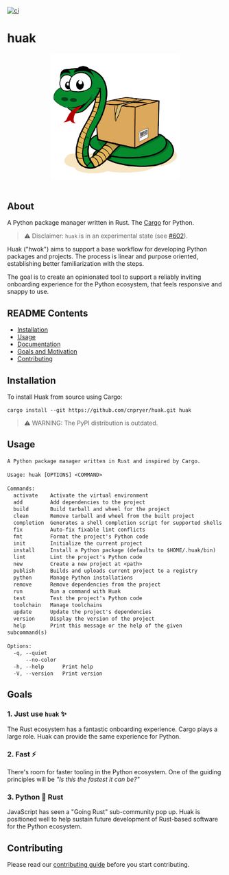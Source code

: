 
<!-- [![pypi-release](https://img.shields.io/pypi/v/huak.svg)](https://pypi.org/project/huak/) -->
[![ci](https://github.com/cnpryer/huak/actions/workflows/ci.yaml/badge.svg)](https://github.com/cnpryer/huak/actions/workflows/ci.yaml)

# huak

<div align="center">

<img src="https://raw.githubusercontent.com/cnpryer/huak/master/docs/assets/img/logo.png" alt="Huak logo" width="300" role="img"/>

</div>

<br>

## About

A Python package manager written in Rust. The [Cargo](https://github.com/rust-lang/cargo) for Python.

> ⚠️ Disclaimer: `huak` is in an experimental state (see [#602](https://github.com/cnpryer/huak/issues/602)).

Huak ("hwok") aims to support a base workflow for developing Python packages and projects. The process is linear and purpose oriented, establishing better familiarization with the steps.

The goal is to create an opinionated tool to support a reliably inviting onboarding experience for the Python ecosystem, that feels responsive and snappy to use.

## README Contents

- [Installation](#installation)
- [Usage](#usage)
- [Documentation](https://cnpryer.github.io/huak/user_guide/)
- [Goals and Motivation](#goals)
- [Contributing](#contributing)

## Installation


To install Huak from source using Cargo:

```
cargo install --git https://github.com/cnpryer/huak.git huak
```

> ⚠️ WARNING: The PyPI distribution is outdated.

## Usage

```console
A Python package manager written in Rust and inspired by Cargo.

Usage: huak [OPTIONS] <COMMAND>

Commands:
  activate    Activate the virtual environment
  add         Add dependencies to the project
  build       Build tarball and wheel for the project
  clean       Remove tarball and wheel from the built project
  completion  Generates a shell completion script for supported shells
  fix         Auto-fix fixable lint conflicts
  fmt         Format the project's Python code
  init        Initialize the current project
  install     Install a Python package (defaults to $HOME/.huak/bin)
  lint        Lint the project's Python code
  new         Create a new project at <path>
  publish     Builds and uploads current project to a registry
  python      Manage Python installations
  remove      Remove dependencies from the project
  run         Run a command with Huak
  test        Test the project's Python code
  toolchain   Manage toolchains
  update      Update the project's dependencies
  version     Display the version of the project
  help        Print this message or the help of the given subcommand(s)

Options:
  -q, --quiet     
      --no-color  
  -h, --help      Print help
  -V, --version   Print version
```

## Goals

### 1. Just use `huak` ✨

The Rust ecosystem has a fantastic onboarding experience. Cargo plays a large role. Huak can provide the same experience for Python.

### 2. Fast ⚡️

There's room for faster tooling in the Python ecosystem. One of the guiding principles will be *"Is this the fastest it can be?"*

### 3. Python 🤝 Rust

JavaScript has seen a "Going Rust" sub-community pop up. Huak is positioned well to help sustain future development of Rust-based software for the Python ecosystem.

## Contributing

Please read our [contributing guide](/docs/CONTRIBUTING.md) before you start contributing.
